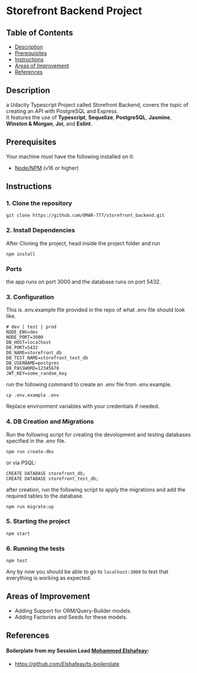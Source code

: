 # Storefront Backend Project

## Table of Contents

* [Description](#Description)
* [Prerequisites](#Prerequisites)
* [Instructions](#Instructions)
* [Areas of Improvement](#Improvement)
* [References](#References)

## Description

a Udacity Typescript Project called Storefront Backend, covers the topic of creating an API with PostgreSQL and Express.\
It features the use of **Typescript**, **Sequelize**, **PostgreSQL**, **Jasmine**, **Winston & Morgan**, **Joi**, and **Eslint**.

## Prerequisites
Your machine must have the following installed on it:
- [Node/NPM](https://nodejs.org/en/download/) (v16 or higher)


## Instructions
### 1. Clone the repository
```
git clone https://github.com/OMAR-777/storefront_backend.git
```

### 2. Install Dependencies
After Cloning the project, head inside the project folder and run
```
npm install
```

### Ports
the app runs on port 3000 and the database runs on port 5432.

### 3. Configuration
This is .env.example file provided in the repo of what .env file should look like.
```
# dev | test | prod
NODE_ENV=dev
NODE_PORT=3000
DB_HOST=localhost
DB_PORT=5432
DB_NAME=storefront_db
DB_TEST_NAME=storefront_test_db
DB_USERNAME=postgres
DB_PASSWORD=12345678
JWT_KEY=some_random_key
```

run the following command to create an .env file from .env.example.
```
cp .env.example .env
```

Replace environment variables with your credentials if needed.



### 4.  DB Creation and Migrations
Run the following script for creating the devolopment and testing databases specified in the .env file.
``` 
npm run create-dbs
```
or via PSQL:
```
CREATE DATABASE storefront_db;
CREATE DATABASE storefront_test_db;
```

after creation, run the following script to apply the migrations and add the required tables to the database.

``` 
npm run migrate:up
```

### 5. Starting the project
```
npm start
```

### 6. Running the tests
```
npm test
```

Any by now you should be able to go to `localhost:3000` to test that everything is working as expected.

## Areas of Improvement <a name="Improvement"></a>
- Adding Support for ORM/Query-Builder models.
- Adding Factories and Seeds for these models.


## References <a name="References"></a>
#### Boilerplate from my Session Lead <a href="https://github.com/Elshafeay/">Mohammed Elshafeay</a>:
- https://github.com/Elshafeay/ts-boilerplate
